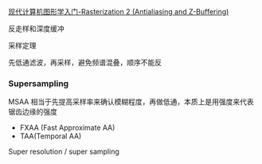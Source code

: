 [现代计算机图形学入门-Rasterization 2 (Antialiasing and Z-Buffering)](https://www.bilibili.com/video/BV1X7411F744/?p=6&share_source=copy_web&vd_source=aa209ea29658dbf3c71864711aa75109)

反走样和深度缓冲

采样定理

先低通滤波，再采样，避免频谱混叠，顺序不能反 

### Supersampling
MSAA 相当于先提高采样率来确认模糊程度，再做低通，本质上是用强度来代表锯齿边缘的强度

- FXAA (Fast Approximate AA)
- TAA(Temporal AA)

Super resolution / super sampling